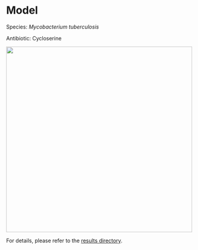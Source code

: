 
# Model

Species: *Mycobacterium tuberculosis*

Antibiotic: Cycloserine

<img src="./model.png" width=500 height=500 />

For details, please refer to the [results directory](../../../../../results/cart_b/mycobacterium%20tuberculosis/cycloserine/repeat_3/).

